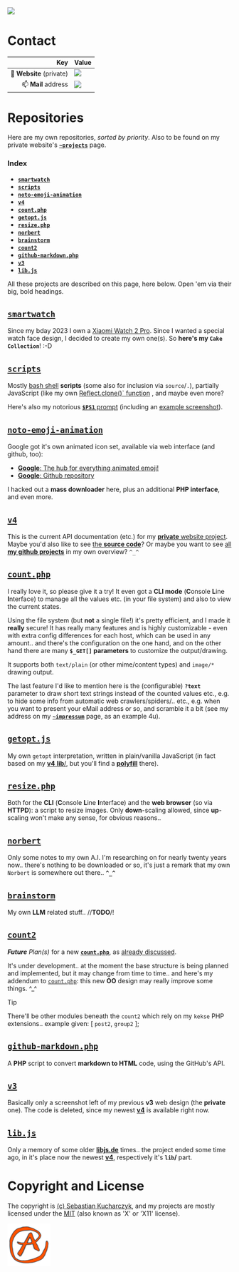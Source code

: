 <img src="https://kekse.biz/github.php?draw&override=github:kekse1" />

# Contact

| Key                      | Value                                                                                                                                                 |
| -----------------------: | :---------------------------------------------------------------------------------------------------------------------------------------------------- |
| 👋 **Website** (private) | <img src="https://kekse.biz/github.php?override=github:kekse1&draw&text=kekse.biz&angle=0&size=32px&fg=20,90,150&font=OpenSans&ro&readonly" />        |
| 📫 **Mail** address      | <img src="https://kekse.biz/github.php?override=github:kekse1&draw&text=kuchen@kekse.biz&angle=0&size=26px&fg=20,90,150&font=OpenSans&ro&readonly" /> |

# Repositories
Here are my own repositories, *sorted by priority*.
Also to be found on my private website's **[`~projects`](https://kekse.biz/?~projects)** page.

### Index

* [**`smartwatch`**](#smartwatch)
* [**`scripts`**](#scripts)
* [**`noto-emoji-animation`**](#noto-emoji-animation)
* [**`v4`**](#v4)
* [**`count.php`**](#countphp)
* [**`getopt.js`**](#getoptjs)
* [**`resize.php`**](#resizephp)
* [**`norbert`**](#norbert)
* [**`brainstorm`**](#brainstorm)
* [**`count2`**](#count2)
* [**`github-markdown.php`**](#github-markdownphp)
* [**`v3`**](#v3)
* [**`lib.js`**](#libjs)

All these projects are described on this page, here below. Open 'em via their big, bold headings.

## [**`smartwatch`**](https://github.com/kekse1/smartwatch/)
Since my bday 2023 I own a [Xiaomi Watch 2 Pro](https://kekse.biz/?~hardware).
Since I wanted a special watch face design, I decided to create my own one(s).
So **here's my `Cake Collection`**! :-D

## [**`scripts`**](https://github.com/kekse1/scripts/)
Mostly [bash shell](https://www.gnu.org/software/bash/) **scripts** (some also for inclusion via `source`/`.`),
partially JavaScript (like my own [Reflect.clone()` function](https://github.com/kekse1/scripts/#clonejs) ,
 and maybe even more?

Here's also my notorious [**`$PS1`** prompt](https://github.com/kekse1/scripts/#promptsh) (including an
[example screenshot](https://github.com/kekse1/scripts/blob/master/img/prompt.png)).

## [**`noto-emoji-animation`**](https://github.com/kekse1/noto-emoji-animation/)
Google got it's own animated icon set, available via web interface (and github, too):

* [**Google**: The hub for everything animated emoji!](https://googlefonts.github.io/noto-emoji-animation/)
* [**Google**: Github repository](https://github.com/googlefonts/noto-emoji)

I hacked out a **mass downloader** here, plus an additional **PHP interface**, and even more.

## [**`v4`**](https://github.com/kekse1/v4/)
This is the current API documentation (etc.) for my [**private** website project](https://kekse.biz/).
Maybe you'd also like to see [the **source code**](https://kekse.biz/?~sources)?
Or maybe you want to see [all **my github projects**](https://kekse.biz/?~projects) in my own overview? `^_^`

## [**`count.php`**](https://github.com/kekse1/count.php/)
I really love it, so please give it a try! It even got a **CLI mode** (**C**onsole **L**ine **I**nterface)
to manage all the values etc. (in your file system) and also to view the current states.

Using the file system (but **not** a single file!) it's pretty efficient, and I made it **really** secure!
It has really many features and is highly customizable - even with extra config differences for each host,
which can be used in any amount.. and there's the configuration on the one hand, and on the other hand
there are many **`$_GET[]` parameters** to customize the output/drawing.

It supports both `text/plain` (or other mime/content types) and `image/*` drawing output.

The last feature I'd like to mention here is the (configurable) **`?text`** parameter to draw short text
strings instead of the counted values etc., e.g. to hide some info from automatic web crawlers/spiders/..
etc., e.g. when you want to present your eMail address or so, and scramble it a bit (see my address on my
[**`~impressum`**](https://kekse.biz/?~impressum) page, as an example 4u).

## [**`getopt.js`**](https://github.com/kekse1/getopt.js/)
My own `getopt` interpretation, written in plain/vanilla JavaScript (in fact based on my [**v4** **lib**/](#v4),
but you'll find a [**polyfill**](https://github.com/kekse1/getopt.js/blob/git/js/polyfill.js) there).

## [**`resize.php`**](https://github.com/kekse1/resize.php/)
Both for the **CLI** (**C**onsole **L**ine **I**nterface) and the **web browser** (so via **HTTPD**): a script
to resize images. Only **down**-scaling allowed, since **up**-scaling won't make any sense, for obvious reasons..

## [**`norbert`**](https://github.com/kekse1/norbert/)
Only some notes to my own A.I. I'm researching on for nearly twenty years now.. there's nothing to be downloaded
or so, it's just a remark that my own `Norbert` is somewhere out there.. **`^_^`**

## [**`brainstorm`**](https://github.com/kekse1/brainstorm/)
My own **LLM** related stuff.. //**TODO**/!

## [**`count2`**](https://github.com/kekse1/count2/)
_**Future** Plan(s)_ for a new [**`count.php`**](https://github.com/kekse1/count.php/),
as [already discussed](https://www.php.de/forum/stellenangebote-und-projektausschreibungen/projekthilfe/1613771-%60count-php%60).

It's under development.. at the moment the base structure is being planned and implemented, but it may change
from time to time.. and here's my addendum to [`count.php`](#countphp): this new **OO** design may really improve some things. ^\_^

> [!TIP]
> There'll be other modules beneath the `count2` which rely on my `kekse` PHP extensions.. example given: [ `post2`, `group2` ];

## [**`github-markdown.php`**](https://github.com/kekse1/github-markdown.php/)
A **PHP** script to convert **markdown to HTML** code, using the GitHub's API.

## [**`v3`**](https://github.com/kekse1/v3/)
Basically only a screenshot left of my previous **v3** web design (the **private** one).
The code is deleted, since my newest [**v4**](#v4) is available right now.

## [**`lib.js`**](https://github.com/kekse1/lib.js/)
Only a memory of some older [**libjs.de**](https://libjs.de/) times.. the project ended some time ago, in it's
place now the newest [**v4**](#v4), respectively it's **`lib`/** part.

# Copyright and License
The copyright is [(c) Sebastian Kucharczyk](COPYRIGHT.txt),
and my projects are mostly licensed under the [MIT](LICENSE.txt)
(also known as 'X' or 'X11' license).

![kekse.biz](favicon.png)
